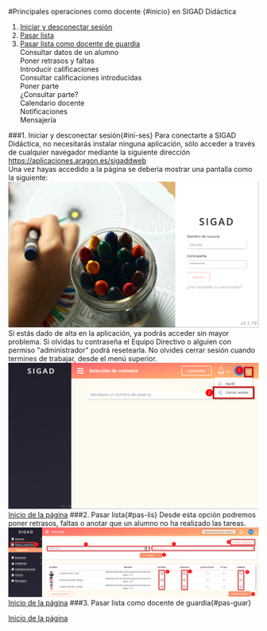 #Principales operaciones como docente {#inicio} en SIGAD Didáctica

1. [Iniciar y desconectar sesión](#ini-ses)  
2. [Pasar lista](#pas-lis)    
3. [Pasar lista como docente de guardia](#pas-guar)    
Consultar datos de un alumno  
Poner retrasos y faltas  
Introducir calificaciones  
Consultar calificaciones introducidas  
Poner parte  
¿Consultar parte?  
Calendario docente  
Notificaciones  
Mensajería  

###1. Iniciar y desconectar sesión{#ini-ses}
Para conectarte a SIGAD Didáctica, no necesitarás instalar ninguna aplicación, sólo acceder a través de cualquier navegador mediante la siguiente dirección <https://aplicaciones.aragon.es/sigaddweb>  
Una vez hayas accedido a la página se debería mostrar una pantalla como la siguiente: 
![Loguear](https://raw.githubusercontent.com/catedu/curso-basico-sigad/master/img/didactica/docente/abrir_cerrar/logueo.png)  
Si estás dado de alta en la aplicación, ya podrás acceder sin mayor problema. Si olvidas tu contraseña el Equipo Directivo o alguien con permiso "administrador" podrá resetearla.
No olvides cerrar sesión cuando termines de trabajar, desde el menú superior.
![Cerrar](https://raw.githubusercontent.com/catedu/curso-basico-sigad/master/img/didactica/docente/abrir_cerrar/cierre_sesion.png)
[Inicio de la página](#inicio)
###2. Pasar lista{#pas-lis} 
Desde esta opción podremos poner retrasos, faltas o anotar que un alumno no ha realizado las tareas.  
![Pasar lista](https://raw.githubusercontent.com/catedu/curso-basico-sigad/master/img/didactica/docente/pasar_lista/pasar_lista.png)
[Inicio de la página](#inicio)
###3. Pasar lista como docente de guardia{#pas-guar} 

[Inicio de la página](#inicio)